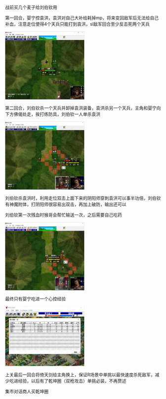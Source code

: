 战前买几个麦子给刘伯钦用

第一回合，婴宁控袁洪，袁洪对自己大补给耗掉mp，将来变回敌军后无法给自己补血，注意走位使得4个天兵只能打到袁洪，sl敌军回合至少反击死两个天兵

<img src="../img/01/01.jpg" style="zoom:25%;" />

第二回合，刘伯钦杀一个天兵并卸掉袁洪装备，袁洪杀另一个天兵，主角和婴宁向下方佛偈处走，挨打练防具，刘伯钦一人单杀袁洪

<img src="../img/01/02.jpg" style="zoom:25%;" />

刘伯钦杀袁洪时，利用走位双击上面下来的阴阳师穿刺袁洪可以事半功倍，刘伯钦有神魔附体，打阴阳师很容易出双击，再加上破防，输出还可以

刘伯钦第一次残血时猴哥会帮忙输送一次，之后需要自己吃药

<img src="../img/01/03.jpg" style="zoom:25%;" />

最终只有婴宁吃进一个心控经验

<img src="../img/01/04.jpg" style="zoom:25%;" />

上关最后一回合将倚天剑给主角换上，保证R场景中单挑以最快速度杀死敌军，减少吃进经验，以后有了乾坤圈（双枪攻击）单挑必装，不再赘述

集市对话商人买乾坤圈
